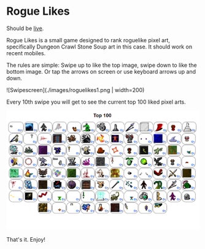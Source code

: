 # Rogue Likes

Should be [live](https://emh.lart.no/publish/roguelikes/).

Rogue Likes is a small game designed to rank roguelike pixel art, specifically
Dungeon Crawl Stone Soup art in this case. It should work on recent mobiles.

The rules are simple:
Swipe up to like the top image, swipe down to like the bottom image.
Or tap the arrows on screen or use keyboard arrows up and down.

![Swipescreen](./images/roguelikes1.png | width=200)

Every 10th swipe you will get to see the current top 100 liked pixel arts.

![Results](./images/roguelikes2.png)

That's it. Enjoy!

